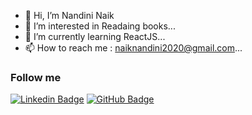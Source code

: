 - 👋 Hi, I’m Nandini Naik
- 👀 I’m interested in Readaing books...
- 🌱 I’m currently learning ReactJS...
- 📫 How to reach me : naiknandini2020@gmail.com...

<!---
nandini-naik09/nandini-naik09 is a ✨ special ✨ repository because its `README.md` (this file) appears on your GitHub profile.
You can click the Preview link to take a look at your changes.
--->
### Follow me

[![Linkedin Badge](https://img.shields.io/badge/-Kiran%20R-blue?style=flat-circle&logo=Linkedin&logoColor=white&link=https://www.linkedin.com/in/nandini-naik/)](https://www.linkedin.com/in/nandini-naik/) 
[![GitHub Badge](https://img.shields.io/badge/-@KiranR-24292e?style=flat-circle&labelColor=24292e&logo=github&logoColor=white&link=https://github.com/nandini-naik09)](https://github.com/nandini-naik09) 
